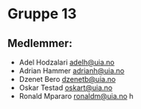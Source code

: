 # Gruppe 13

## Medlemmer:
* Adel Hodzalari  adelh@uia.no
* Adrian Hammer adrianh@uia.no
* Dzenet Bero dzenetb@uia.no
* Oskar Testad  oskart@uia.no
* Ronald Mpararo ronaldm@uia.no
h
